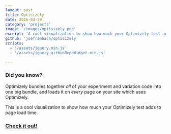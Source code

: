 ```yaml
---
layout: post
title: Optisizely
date: 2016-03-29
category: 'projects'
image: '/images/optisizely.png'
excerpt: 'A cool visualization to show how much your Optimizely test adds to page load time.'
github: 'joeframbach/optisizely'
scripts:
  - '/assets/jquery.min.js'
  - '/assets/jquery.githubRepoWidget.min.js'

---
```

### Did you know?

Optimizely bundles together *all* of your experiment and variation code into one big bundle,
and loads it on *every* page on your site which uses Optimizely.

This is a cool visualization to show how much your Optimizely test adds to page load time.

### [Check it out!](https://joeframbach.github.io/optisizely)
